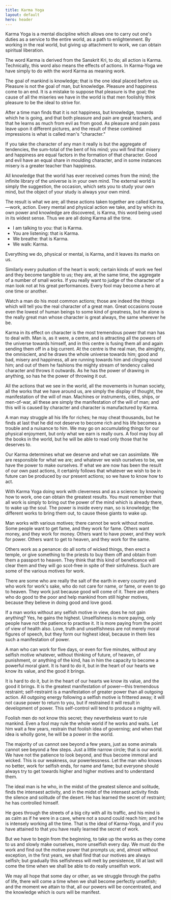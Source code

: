 ```yaml
---
title: Karma Yoga
layout: default
hero: header
---
```


Karma Yoga is a mental discipline which allows one to carry out one's duties as a service to the entire world, as a path to enlightenment. By working in the real world, but giving up attachment to work, we can obtain spiritual liberation.

The word Karma is derived from the Sanskrit Kri, to do; all action is Karma. Technically, this word also means the effects of actions. In Karma-Yoga we have simply to do with the word Karma as meaning work.

The goal of mankind is knowledge; that is the one ideal placed before us. Pleasure is not the goal of man, but knowledge. Pleasure and happiness come to an end. It is a mistake to suppose that pleasure is the goal; the cause of all the miseries we have in the world is that men foolishly think pleasure to be the ideal to strive for.

After a time man finds that it is not happiness, but knowledge, towards which he is going, and that both pleasure and pain are great teachers, and that he learns as much from evil as from good. As pleasure and pain pass leave upon it different pictures, and the result of these combined impressions is what is called man's "character."

If you take the character of any man it really is but the aggregate of tendencies, the sum-total of the bent of his mind; you will find that misery and happiness are equal factors in the formation of that character. Good and evil have an equal share in moulding character, and in some instances misery is a greater teacher than happiness.

All knowledge that the world has ever received comes from the mind; the infinite library of the universe is in your own mind. The external world is simply the suggestion, the occasion, which sets you to study your own mind, but the object of your study is always your own mind.

The result is what we are; all these actions taken together are called Karma,—work, action. Every mental and physical action we take, and by which its own power and knowledge are discovered, is Karma, this word being used in its widest sense. Thus we are all doing Karma all the time.

- I am talking to you: that is Karma.
- You are listening: that is Karma.
- We breathe: that is Karma.
- We walk: Karma.

Everything we do, physical or mental, is Karma, and it leaves its marks on us.

Similarly every pulsation of the heart is work; certain kinds of work we feel and they become tangible to us; they are, at the same time, the aggregate of a number of small works. If you really want to judge of the character of a man look not at his great performances. Every fool may become a hero at one time or another.

Watch a man do his most common actions; those are indeed the things which will tell you the real character of a great man. Great occasions rouse even the lowest of human beings to some kind of greatness, but he alone is the really great man whose character is great always, the same wherever he be.

Karma in its effect on character is the most tremendous power that man has to deal with. Man is, as it were, a centre, and is attracting all the powers of the universe towards himself, and in this centre is fusing them all and again sending them off in a big current. At the centre is the real man, the almighty, the omniscient, and he draws the whole universe towards him; good and bad, misery and happiness, all are running towards him and clinging round him; and out of them he fashions the mighty stream of tendency called character and throws it outwards. As he has the power of drawing in anything, so has he the power of throwing it out.

All the actions that we see in the world, all the movements in human society, all the works that we have around us, are simply the display of thought, the manifestation of the will of man. Machines or instruments, cities, ships, or men-of-war, all these are simply the manifestation of the will of man; and this will is caused by character and character is manufactured by Karma.

A man may struggle all his life for riches; he may cheat thousands, but he finds at last that he did not deserve to become rich and his life becomes a trouble and a nuisance to him. We may go on accumulating things for our physical enjoyment, but only what we earn is really ours. A fool may buy all the books in the world, but he will be able to read only those that he deserves to.

Our Karma determines what we deserve and what we can assimilate. We are responsible for what we are; and whatever we wish ourselves to be, we have the power to make ourselves. If what we are now has been the result of our own past actions, it certainly follows that whatever we wish to be in future can be produced by our present actions; so we have to know how to act.

With Karma Yoga doing work with cleverness and as a science: by knowing how to work, one can obtain the greatest results. You must remember that all work is simply to bring out the power of the mind which is already there, to wake up the soul. The power is inside every man, so is knowledge; the different works to bring them out, to cause these giants to wake up.

Man works with various motives; there cannot be work without motive. Some people want to get fame, and they work for fame. Others want money, and they work for money. Others want to have power, and they work for power. Others want to get to heaven, and they work for the same.

Others work as a penance: do all sorts of wicked things, then erect a temple, or give something to the priests to buy them off and obtain from them a passport to heaven. They think that this kind of beneficence will clear them and they will go scot-free in spite of their sinfulness. Such are some of the various motives for work.

There are some who are really the salt of the earth in every country and who work for work's sake, who do not care for name, or fame, or even to go to heaven. They work just because good will come of it. There are others who do good to the poor and help mankind from still higher motives, because they believe in doing good and love good.

If a man works without any selfish motive in view, does he not gain anything? Yes, he gains the highest. Unselfishness is more paying, only people have not the patience to practise it. It is more paying from the point of view of health also. Love, truth and unselfishness are not merely moral figures of speech, but they form our highest ideal, because in them lies such a manifestation of power.

A man who can work for five days, or even for five minutes, without any selfish motive whatever, without thinking of future, of heaven, of punishment, or anything of the kind, has in him the capacity to become a powerful moral giant. It is hard to do it, but in the heart of our hearts we know its value, and the good it brings.

It is hard to do it, but in the heart of our hearts we know its value, and the good it brings. It is the greatest manifestation of power—this tremendous restraint; self-restraint is a manifestation of greater power than all outgoing action. All outgoing energy following a selfish motive is frittered away; it will not cause power to return to you, but if restrained it will result in development of power. This self-control will tend to produce a mighty will.

Foolish men do not know this secret; they nevertheless want to rule mankind. Even a fool may rule the whole world if he works and waits. Let him wait a few years, restrain that foolish idea of governing; and when that idea is wholly gone, he will be a power in the world.

The majority of us cannot see beyond a few years, just as some animals cannot see beyond a few steps. Just a little narrow circle; that is our world. We have not the patience to look beyond, and thus become immoral and wicked. This is our weakness, our powerlessness. Let the man who knows no better, work for selfish ends, for name and fame; but everyone should always try to get towards higher and higher motives and to understand them.

The ideal man is he who, in the midst of the greatest silence and solitude, finds the intensest activity, and in the midst of the intensest activity finds the silence and solitude of the desert. He has learned the secret of restraint; he has controlled himself.

He goes through the streets of a big city with all its traffic, and his mind is as calm as if he were in a cave, where not a sound could reach him; and he is intensely working all the time. That is the ideal of Karma-Yoga, and if you have attained to that you have really learned the secret of work.

But we have to begin from the beginning, to take up the works as they come to us and slowly make ourselves, more unselfish every day. We must do the work and find out the motive power that prompts us; and, almost without exception, in the first years, we shall find that our motives are always selfish; but gradually this selfishness will melt by persistence, till at last will come the time when we shall be able to do really unselfish work.

We may all hope that some day or other, as we struggle through the paths of life, there will come a time when we shall become perfectly unselfish; and the moment we attain to that, all our powers will be concentrated, and the knowledge which is ours will be manifest.
